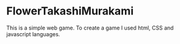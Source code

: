 # FlowerTakashiMurakami
This is a simple web game. To create a game I used html, CSS and javascript languages.
